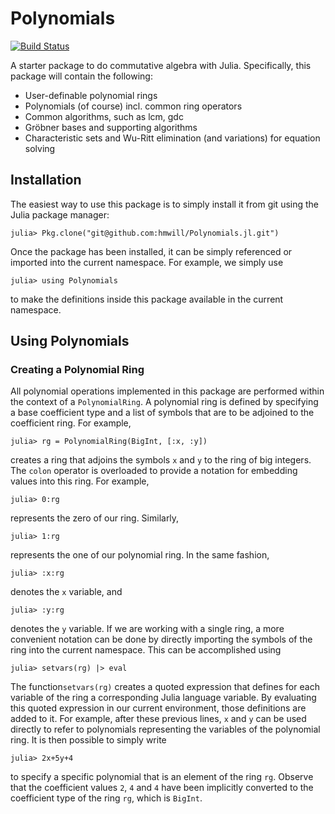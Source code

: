 # Polynomials

[![Build Status](https://travis-ci.org/hmwill/Polynomials.jl.png)](https://travis-ci.org/hmwill/Polynomials.jl)

A starter package to do commutative algebra with Julia. Specifically, this package will contain the following:

- User-definable polynomial rings
- Polynomials (of course) incl. common ring operators
- Common algorithms, such as lcm, gdc
- Gröbner bases and supporting algorithms
- Characteristic sets and Wu-Ritt elimination (and variations) for equation solving

## Installation

The easiest way to use this package is to simply install it from git using the Julia
package manager:

	julia> Pkg.clone("git@github.com:hmwill/Polynomials.jl.git")

Once the package has been installed, it can be simply referenced or imported into
the current namespace. For example, we simply use

	julia> using Polynomials

to make the definitions inside this package available in the current namespace.
	
## Using Polynomials

### Creating a Polynomial Ring

All polynomial operations implemented in this package are performed within the context
of a `PolynomialRing`. A polynomial ring is defined by specifying a base coefficient type
and a list of symbols that are to be adjoined to the coefficient ring. For example,

	julia> rg = PolynomialRing(BigInt, [:x, :y])
	
creates a ring that adjoins the symbols `x` and `y` to the ring of big integers. The `colon` 
operator is overloaded to provide a notation for embedding values into this ring. For example,

	julia> 0:rg

represents the zero of our ring. Similarly,

	julia> 1:rg

represents the one of our polynomial ring. In the same fashion,

	julia> :x:rg

denotes the `x` variable, and 

	julia> :y:rg

denotes the `y` variable. If we are working with a single ring, a more convenient notation
can be done by directly importing the symbols of the ring into the current namespace.
This can be accomplished using

	julia> setvars(rg) |> eval

The function`setvars(rg)` creates a quoted expression that defines for each variable of the
ring a corresponding Julia language variable. By evaluating this quoted expression in our
current environment, those definitions are added to it. For example, after these previous lines, `x` and `y` can be used directly to refer to polynomials representing the variables
of the polynomial ring. It is then possible to simply write

	julia> 2x+5y+4

to specify a specific polynomial that is an element of the ring `rg`. Observe that the coefficient values `2`, `4` and `4` have been implicitly converted to the coefficient type
of the ring `rg`, which is `BigInt`.